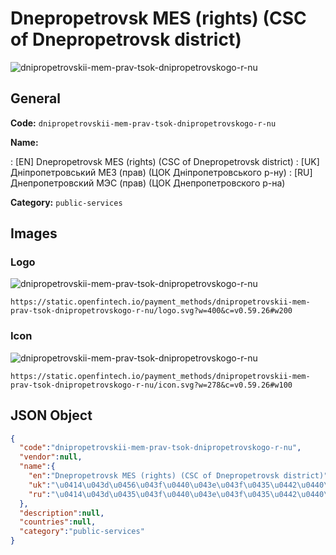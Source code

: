 
# Dnepropetrovsk MES (rights) (CSC of Dnepropetrovsk district) 
![dnipropetrovskii-mem-prav-tsok-dnipropetrovskogo-r-nu](https://static.openfintech.io/payment_methods/dnipropetrovskii-mem-prav-tsok-dnipropetrovskogo-r-nu/logo.svg?w=400&c=v0.59.26#w200)  

## General 
**Code:** `dnipropetrovskii-mem-prav-tsok-dnipropetrovskogo-r-nu` 
 
**Name:** 
 
:	[EN] Dnepropetrovsk MES (rights) (CSC of Dnepropetrovsk district) 
:	[UK] Дніпропетровський МЕЗ (прав) (ЦОК Дніпропетровського р-ну) 
:	[RU] Днепропетровский МЭС (прав) (ЦОК Днепропетровского р-на) 
 
**Category:** `public-services` 
 

## Images 

### Logo 
![dnipropetrovskii-mem-prav-tsok-dnipropetrovskogo-r-nu](https://static.openfintech.io/payment_methods/dnipropetrovskii-mem-prav-tsok-dnipropetrovskogo-r-nu/logo.svg?w=400&c=v0.59.26#w200)  

```
https://static.openfintech.io/payment_methods/dnipropetrovskii-mem-prav-tsok-dnipropetrovskogo-r-nu/logo.svg?w=400&c=v0.59.26#w200
```  

### Icon 
![dnipropetrovskii-mem-prav-tsok-dnipropetrovskogo-r-nu](https://static.openfintech.io/payment_methods/dnipropetrovskii-mem-prav-tsok-dnipropetrovskogo-r-nu/icon.svg?w=278&c=v0.59.26#w100)  

```
https://static.openfintech.io/payment_methods/dnipropetrovskii-mem-prav-tsok-dnipropetrovskogo-r-nu/icon.svg?w=278&c=v0.59.26#w100
```  

## JSON Object 

```json
{
  "code":"dnipropetrovskii-mem-prav-tsok-dnipropetrovskogo-r-nu",
  "vendor":null,
  "name":{
    "en":"Dnepropetrovsk MES (rights) (CSC of Dnepropetrovsk district)",
    "uk":"\u0414\u043d\u0456\u043f\u0440\u043e\u043f\u0435\u0442\u0440\u043e\u0432\u0441\u044c\u043a\u0438\u0439 \u041c\u0415\u0417 (\u043f\u0440\u0430\u0432) (\u0426\u041e\u041a \u0414\u043d\u0456\u043f\u0440\u043e\u043f\u0435\u0442\u0440\u043e\u0432\u0441\u044c\u043a\u043e\u0433\u043e \u0440-\u043d\u0443)",
    "ru":"\u0414\u043d\u0435\u043f\u0440\u043e\u043f\u0435\u0442\u0440\u043e\u0432\u0441\u043a\u0438\u0439 \u041c\u042d\u0421 (\u043f\u0440\u0430\u0432) (\u0426\u041e\u041a \u0414\u043d\u0435\u043f\u0440\u043e\u043f\u0435\u0442\u0440\u043e\u0432\u0441\u043a\u043e\u0433\u043e \u0440-\u043d\u0430)"
  },
  "description":null,
  "countries":null,
  "category":"public-services"
}
```  
